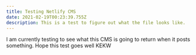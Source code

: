 ```yaml
---
title: Testing Netlify CMS
date: 2021-02-19T00:23:39.755Z
description: This is a test to figure out what the file looks like.
---
```

I am currently testing to see what this CMS is going to return when it posts something. Hope this test goes well KEKW